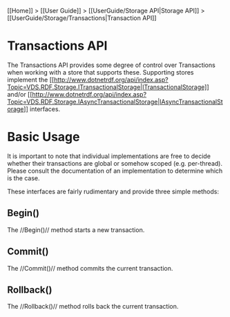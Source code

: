 [[Home]] > [[User Guide]] > [[UserGuide/Storage API|Storage API]] > [[UserGuide/Storage/Transactions|Transaction API]]

# Transactions API 

The Transactions API provides some degree of control over Transactions when working with a store that supports these.  Supporting stores implement the [[http://www.dotnetrdf.org/api/index.asp?Topic=VDS.RDF.Storage.ITransactionalStorage|ITransactionalStorage]] and/or [[http://www.dotnetrdf.org/api/index.asp?Topic=VDS.RDF.Storage.IAsyncTransactionalStorage|IAsyncTransactionalStorage]] interfaces.

# Basic Usage 

It is important to note that individual implementations are free to decide whether their transactions are global or somehow scoped (e.g. per-thread).  Please consult the documentation of an implementation to determine which is the case.

These interfaces are fairly rudimentary and provide three simple methods:

## Begin() 

The //Begin()// method starts a new transaction.

## Commit() 

The //Commit()// method commits the current transaction.

## Rollback() 

The //Rollback()// method rolls back the current transaction.